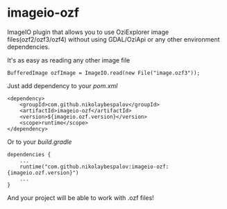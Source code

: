 # imageio-ozf
ImageIO plugin that allows you to use OziExplorer image files(ozf2/ozf3/ozf4) without using GDAL/OziApi or any other environment dependencies.

It's as easy as reading any other image file

    BufferedImage ozfImage = ImageIO.read(new File("image.ozf3"));
    
Just add dependency to your _pom.xml_

    <dependency>
        <groupId>com.github.nikolaybespalov</groupId>
        <artifactId>imageio-ozf</artifactId>
        <version>${imageio.ozf.version}</version>
        <scope>runtime</scope>
    </dependency>
    
Or to your _build.gradle_

    dependencies {
        ...
        runtime("com.github.nikolaybespalov:imageio-ozf:{imageio.ozf.version}")
        ...
    }

And your project will be able to work with .ozf files!